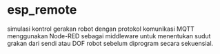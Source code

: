 # esp_remote
simulasi kontrol gerakan robot dengan protokol komunikasi MQTT
menggunakan Node-RED sebagai middleware
untuk menentukan sudut grakan dari sendi atau DOF robot sebelum diprogram secara sekuensial.
